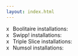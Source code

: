 ```yaml
---
layout: index.html
---
```

<style>
.delete-link {
margin-right: 10px
}
</style>
<div class="main">
<div><span class="delete-link" onclick="clear(boolitaire-installation)">x</span>Boolitaire installations:&nbsp;<span id="boolitaire-installation"></span></div>
<div><span class="delete-link" onclick="clear(swipp!-installation)">x</span>Swipp! installations:&nbsp;<span id="swipp!-installation"></span></div>
<div><span class="delete-link" onclick="clear(triple-installation)">x</span>Triple Slice installations:&nbsp;<span id="triple-slice-installation"></span></div>
<div><span class="delete-link" onclick="clear(numsol-installation)">x</span>Numsol installations:&nbsp;<span id="numsol-installation"></span></div>
</div>

<script>
  const clear = (app) => {
    const req = new XMLHttpRequest()
    req.open("GET", `https://flatbutton.co/uids?app=${app}`)
    req.send()
    req.onreadystatechange = e => request(app)
  }
  const request = (app) => {
    const req = new XMLHttpRequest()
    req.open("GET", `https://flatbutton.co/uids?app=${app}`)
    req.send()
    document.getElementById(app).innerText = '...'
    req.onreadystatechange = e => document.getElementById(app).innerText = req.responseText
  }
  const repeat = fn => {
    try { fn() } catch(ignore) { }
    setInterval(() => {
      try { fn() } catch(ignore) { }
    }, 30000)
  }
  repeat(() => request('boolitaire-installation'))
  repeat(() => request('swipp!-installation'))
  repeat(() => request('triple-slice-installation'))
  repeat(() => request('numsol-installation'))
</script>
